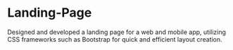 # Landing-Page
Designed and developed a landing page for a web and mobile app, utilizing CSS frameworks such as Bootstrap for quick and efficient layout creation.
